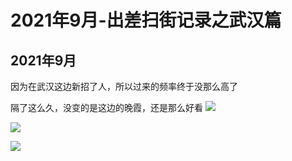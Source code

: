 # 2021年9月-出差扫街记录之武汉篇


## 2021年9月

因为在武汉这边新招了人，所以过来的频率终于没那么高了

隔了这么久，没变的是这边的晚霞，还是那么好看
![](https://upyun.oneone.life/upyun-img/IMG_20210915_182806.jpg)

<!--more-->

![](https://upyun.oneone.life/upyun-img/IMG_20210915_182938%20(1).jpg)

![](https://upyun.oneone.life/upyun-img/IMG_20210915_183148.jpg)
